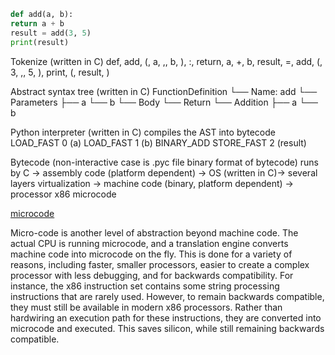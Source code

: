 ```python
def add(a, b): 
return a + b 
result = add(3, 5) 
print(result)
```

Tokenize (written in C)
	def, add, (, a, ,, b, ), :, return, a, +, b, result, =, add, (, 3, ,, 5, ), print, (, result, )

Abstract syntax tree (written in C)
	FunctionDefinition
	  └── Name: add
	  └── Parameters
	      ├── a
	      └── b
	  └── Body
	      └── Return
	          └── Addition
	              ├── a
	              └── b

Python interpreter (written in C) compiles the AST into bytecode
	LOAD_FAST 0 (a)
	LOAD_FAST 1 (b)
	BINARY_ADD
	STORE_FAST 2 (result)

Bytecode (non-interactive case is .pyc file binary format of bytecode) runs by C -> assembly code (platform dependent) -> OS (written in C)->  several layers virtualization -> machine code (binary, platform dependent) -> processor x86 microcode

[microcode](https://electronics.stackexchange.com/posts/1914/timeline)

Micro-code is another level of abstraction beyond machine code. The actual CPU is running microcode, and a translation engine converts machine code into microcode on the fly. This is done for a variety of reasons, including faster, smaller processors, easier to create a complex processor with less debugging, and for backwards compatibility. For instance, the x86 instruction set contains some string processing instructions that are rarely used. However, to remain backwards compatible, they must still be available in modern x86 processors. Rather than hardwiring an execution path for these instructions, they are converted into microcode and executed. This saves silicon, while still remaining backwards compatible.
